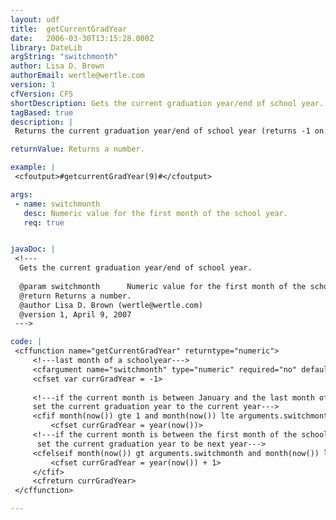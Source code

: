 ```yaml
---
layout: udf
title:  getCurrentGradYear
date:   2006-03-30T13:15:28.000Z
library: DateLib
argString: "switchmonth"
author: Lisa D. Brown
authorEmail: wertle@wertle.com
version: 1
cfVersion: CF5
shortDescription: Gets the current graduation year/end of school year.
tagBased: true
description: |
 Returns the current graduation year/end of school year (returns -1 on an error).  Useful for determining which school year we are currently in as opposed to which fiscal year.  Uses the now(), Month(), and Year() functions.

returnValue: Returns a number.

example: |
 <cfoutput>#getcurrentGradYear(9)#</cfoutput>

args:
 - name: switchmonth
   desc: Numeric value for the first month of the school year.
   req: true


javaDoc: |
 <!---
  Gets the current graduation year/end of school year.
  
  @param switchmonth      Numeric value for the first month of the school year. (Required)
  @return Returns a number. 
  @author Lisa D. Brown (wertle@wertle.com) 
  @version 1, April 9, 2007 
 --->

code: |
 <cffunction name="getCurrentGradYear" returntype="numeric">
     <!---last month of a schoolyear--->
     <cfargument name="switchmonth" type="numeric" required="no" default="6">
     <cfset var currGradYear = -1>
 
     <!---if the current month is between January and the last month of the schoolyear, 
     set the current graduation year to the current year--->
     <cfif month(now()) gte 1 and month(now()) lte arguments.switchmonth>
         <cfset currGradYear = year(now())>
     <!---if the current month is between the first month of the schoolyear and December,
      set the current graduation year to be next year--->
     <cfelseif month(now()) gt arguments.switchmonth and month(now()) lte 12>
         <cfset currGradYear = year(now()) + 1>
     </cfif>
     <cfreturn currGradYear>
 </cffunction>

---
```


